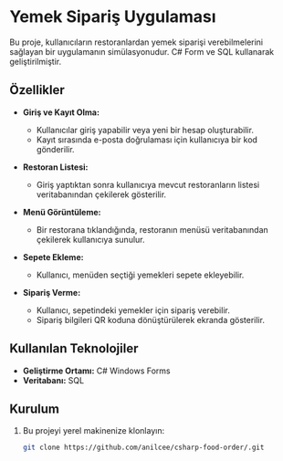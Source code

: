 # Yemek Sipariş Uygulaması

Bu proje, kullanıcıların restoranlardan yemek siparişi verebilmelerini sağlayan bir uygulamanın simülasyonudur. C# Form ve SQL kullanarak geliştirilmiştir.

## Özellikler

- **Giriş ve Kayıt Olma:**
  - Kullanıcılar giriş yapabilir veya yeni bir hesap oluşturabilir.
  - Kayıt sırasında e-posta doğrulaması için kullanıcıya bir kod gönderilir.

- **Restoran Listesi:**
  - Giriş yaptıktan sonra kullanıcıya mevcut restoranların listesi veritabanından çekilerek gösterilir.

- **Menü Görüntüleme:**
  - Bir restorana tıklandığında, restoranın menüsü veritabanından çekilerek kullanıcıya sunulur.

- **Sepete Ekleme:**
  - Kullanıcı, menüden seçtiği yemekleri sepete ekleyebilir.

- **Sipariş Verme:**
  - Kullanıcı, sepetindeki yemekler için sipariş verebilir.
  - Sipariş bilgileri QR koduna dönüştürülerek ekranda gösterilir.

## Kullanılan Teknolojiler

- **Geliştirme Ortamı:** C# Windows Forms
- **Veritabanı:** SQL

## Kurulum

1. Bu projeyi yerel makinenize klonlayın:
   ```bash
   git clone https://github.com/anilcee/csharp-food-order/.git
